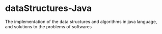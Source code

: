 # dataStructures-Java
The implementation of the data structures and algorithms in java language, and solutions to the problems of softwares
